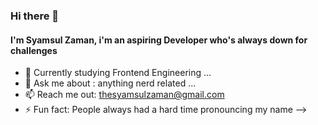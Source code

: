 ### Hi there 👋

#### I'm Syamsul Zaman, i'm an aspiring Developer who's always down for challenges 

- 🌱 Currently studying Frontend Engineering ...
- 💬 Ask me about : anything nerd related ...
- 📫 Reach me out: thesyamsulzaman@gmail.com
- ⚡ Fun fact: People always had a hard time pronouncing my name
-->

